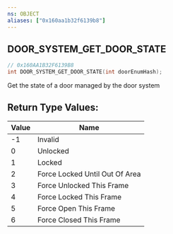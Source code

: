 ```yaml
---
ns: OBJECT
aliases: ["0x160aa1b32f6139b8"]
---
```

## DOOR_SYSTEM_GET_DOOR_STATE

```c
// 0x160AA1B32F6139B8
int DOOR_SYSTEM_GET_DOOR_STATE(int doorEnumHash);
```

Get the state of a door managed by the door system

## Return Type Values:
| Value | Name |
| --- | --- |
| -1 | Invalid |
| 0 | Unlocked |
| 1 | Locked |
| 2 | Force Locked Until Out Of Area |
| 3 | Force Unlocked This Frame |
| 4 | Force Locked This Frame |
| 5 | Force Open This Frame |
| 6 | Force Closed This Frame |

